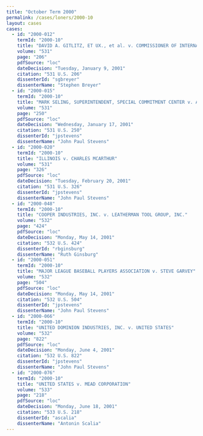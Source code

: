 ```yaml
---
title: "October Term 2000"
permalink: /cases/loners/2000-10
layout: cases
cases:
  - id: "2000-012"
    termId: "2000-10"
    title: "DAVID A. GITLITZ, ET UX., et al. v. COMMISSIONER OF INTERNAL REVENUE"
    volume: "531"
    page: "206"
    pdfSource: "loc"
    dateDecision: "Tuesday, January 9, 2001"
    citation: "531 U.S. 206"
    dissenterId: "sgbreyer"
    dissenterName: "Stephen Breyer"
  - id: "2000-015"
    termId: "2000-10"
    title: "MARK SELING, SUPERINTENDENT, SPECIAL COMMITMENT CENTER v. ANDRE BRIGHAM YOUNG"
    volume: "531"
    page: "250"
    pdfSource: "loc"
    dateDecision: "Wednesday, January 17, 2001"
    citation: "531 U.S. 250"
    dissenterId: "jpstevens"
    dissenterName: "John Paul Stevens"
  - id: "2000-020"
    termId: "2000-10"
    title: "ILLINOIS v. CHARLES MCARTHUR"
    volume: "531"
    page: "326"
    pdfSource: "loc"
    dateDecision: "Tuesday, February 20, 2001"
    citation: "531 U.S. 326"
    dissenterId: "jpstevens"
    dissenterName: "John Paul Stevens"
  - id: "2000-048"
    termId: "2000-10"
    title: "COOPER INDUSTRIES, INC. v. LEATHERMAN TOOL GROUP, INC."
    volume: "532"
    page: "424"
    pdfSource: "loc"
    dateDecision: "Monday, May 14, 2001"
    citation: "532 U.S. 424"
    dissenterId: "rbginsburg"
    dissenterName: "Ruth Ginsburg"
  - id: "2000-051"
    termId: "2000-10"
    title: "MAJOR LEAGUE BASEBALL PLAYERS ASSOCIATION v. STEVE GARVEY"
    volume: "532"
    page: "504"
    pdfSource: "loc"
    dateDecision: "Monday, May 14, 2001"
    citation: "532 U.S. 504"
    dissenterId: "jpstevens"
    dissenterName: "John Paul Stevens"
  - id: "2000-066"
    termId: "2000-10"
    title: "UNITED DOMINION INDUSTRIES, INC. v. UNITED STATES"
    volume: "532"
    page: "822"
    pdfSource: "loc"
    dateDecision: "Monday, June 4, 2001"
    citation: "532 U.S. 822"
    dissenterId: "jpstevens"
    dissenterName: "John Paul Stevens"
  - id: "2000-076"
    termId: "2000-10"
    title: "UNITED STATES v. MEAD CORPORATION"
    volume: "533"
    page: "218"
    pdfSource: "loc"
    dateDecision: "Monday, June 18, 2001"
    citation: "533 U.S. 218"
    dissenterId: "ascalia"
    dissenterName: "Antonin Scalia"
---
```

